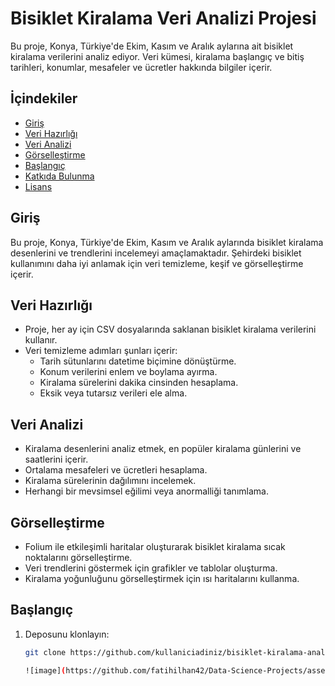 # Bisiklet Kiralama Veri Analizi Projesi

Bu proje, Konya, Türkiye'de Ekim, Kasım ve Aralık aylarına ait bisiklet kiralama verilerini analiz ediyor. Veri kümesi, kiralama başlangıç ve bitiş tarihleri, konumlar, mesafeler ve ücretler hakkında bilgiler içerir.

## İçindekiler

- [Giriş](#giriş)
- [Veri Hazırlığı](#veri-hazırlığı)
- [Veri Analizi](#veri-analizi)
- [Görselleştirme](#görselleştirme)
- [Başlangıç](#başlangıç)
- [Katkıda Bulunma](#katkıda-bulunma)
- [Lisans](#lisans)

## Giriş

Bu proje, Konya, Türkiye'de Ekim, Kasım ve Aralık aylarında bisiklet kiralama desenlerini ve trendlerini incelemeyi amaçlamaktadır. Şehirdeki bisiklet kullanımını daha iyi anlamak için veri temizleme, keşif ve görselleştirme içerir.

## Veri Hazırlığı

- Proje, her ay için CSV dosyalarında saklanan bisiklet kiralama verilerini kullanır.
- Veri temizleme adımları şunları içerir:
  - Tarih sütunlarını datetime biçimine dönüştürme.
  - Konum verilerini enlem ve boylama ayırma.
  - Kiralama sürelerini dakika cinsinden hesaplama.
  - Eksik veya tutarsız verileri ele alma.

## Veri Analizi

- Kiralama desenlerini analiz etmek, en popüler kiralama günlerini ve saatlerini içerir.
- Ortalama mesafeleri ve ücretleri hesaplama.
- Kiralama sürelerinin dağılımını incelemek.
- Herhangi bir mevsimsel eğilimi veya anormalliği tanımlama.

## Görselleştirme

- Folium ile etkileşimli haritalar oluşturarak bisiklet kiralama sıcak noktalarını görselleştirme.
- Veri trendlerini göstermek için grafikler ve tablolar oluşturma.
- Kiralama yoğunluğunu görselleştirmek için ısı haritalarını kullanma.

## Başlangıç

1. Deposunu klonlayın:

   ```bash
   git clone https://github.com/kullaniciadiniz/bisiklet-kiralama-analiz.git

   ![image](https://github.com/fatihilhan42/Data-Science-Projects/assets/63750425/723f5fde-3d3f-4757-8dd6-b08b3d719a42)



